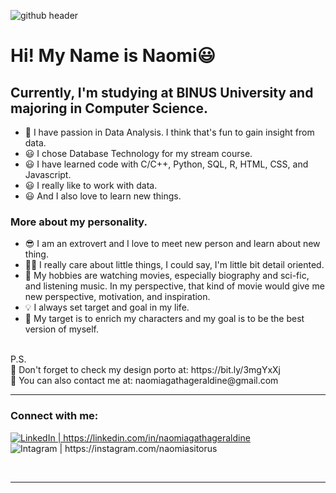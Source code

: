 
![github header](https://user-images.githubusercontent.com/92441325/145719491-9c18d76d-9284-4dd8-a0a8-da77991a9fff.png)

# Hi! My Name is Naomi😃

## Currently, I'm studying at BINUS University and majoring in Computer Science.
- 🚩 I have passion in Data Analysis. I think that's fun to gain insight from data.
- 😃 I chose Database Technology for my stream course.
- 😃 I have learned code with C/C++, Python, SQL, R, HTML, CSS, and Javascript.
- 😃 I really like to work with data.
- 😃 And I also love to learn new things.

### More about my personality.
- 😎 I am an extrovert and I love to meet new person and learn about new thing.
- 👍🏼 I really care about little things, I could say, I'm little bit detail oriented.
- 🎨 My hobbies are watching movies, especially biography and sci-fic, and listening music. 
      In my perspective, that kind of movie would give me new perspective, motivation, and inspiration.
- 💡 I always set target and goal in my life. 
- 📌 My target is to enrich my characters and my goal is to be the best version of myself.

<br>
P.S. <br>
🎨 Don't forget to check my design porto at: https://bit.ly/3mgYxXj <br>
📧 You can also contact me at: naomiagathageraldine@gmail.com <br>

<hr>

### Connect with me:
[<img align="left" alt="" src="https://img.icons8.com/fluency/48/000000/domain.png"/>][website]
[<img allign="left" alt="LinkedIn | https://linkedin.com/in/naomiagathageraldine" src="https://img.icons8.com/color/48/000000/linkedin.png"/>][linkedin]
[<img align="left" alt="Intagram | https://instagram.com/naomiasitorus" src="https://img.icons8.com/fluency/48/000000/instagram-new.png"/>][instagram]

<br />
<br />

---

[website]: https://google.com
[linkedin]: https://linkedin.com/in/naomiagathageraldine
[instagram]: https://instagram.com/naomiasitorus
